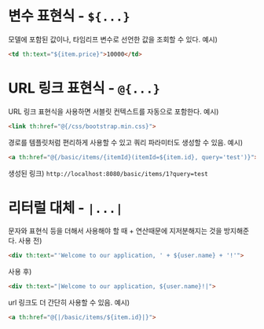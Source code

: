# 변수 표현식 - `${...}`

모델에 포함된 값이나, 타임리프 변수로 선언한 값을 조회할 수 있다.
예시)
```html
<td th:text="${item.price}">10000</td>
```


# URL 링크 표현식 - `@{...}`

URL 링크 표현식을 사용하면 서블릿 컨텍스트를 자동으로 포함한다.
예시) 
```html
<link th:href="@{/css/bootstrap.min.css}">
```
경로를 템플릿처럼 편리하게 사용할 수 있고 쿼리 파라미터도 생성할 수 있음.
예시)
```html
<a th:href="@{/basic/items/{itemId}(itemId=${item.id}, query='test')}">
```
생성된 링크) `http://localhost:8080/basic/items/1?query=test`


# 리터럴 대체 - `|...|`

문자와 표현식 등을 더해서 사용해야 할 때 + 연산때문에 지저분해지는 것을 방지해준다.
사용 전) 
```html
<div th:text="'Welcome to our application, ' + ${user.name} + '!'">
```
사용 후) 
```html
<div th:text="|Welcome to our application, ${user.name}!|">
```
url 링크도 더 간단히 사용할 수 있음.
예시)
```html
<a th:href="@{|/basic/items/${item.id}|}">
```